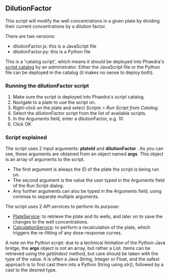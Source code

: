 ## DilutionFactor

This script will modify the well concentrations in a given plate by dividing their current concentrations by a dilution factor.

There are two versions:

* dilutionFactor.js: this is a JavaScript file
* dilutionFactor.py: this is a Python file

This is a 'catalog script', which means it should be deployed into Phaedra's [script catalog](https://www.phaedra.io/howtos/scripting) by an administrator.
Either the JavaScript file or the Python file can be deployed in the catalog (it makes no sense to deploy both).

### Running the dilutionFactor script

1. Make sure the script is deployed into Phaedra's script catalog.
2. Navigate to a plate to use the script on.
3. Right-click on the plate and select _Scripts > Run Script from Catalog_.
4. Select the _dilutionFactor_ script from the list of available scripts. 
5. In the Arguments field, enter a dilutionFactor, e.g. 10
6. Click OK

### Script explained 

The script uses 2 input arguments: **plateId**  and **dilutionFactor** . As you can see, these arguments are obtained from an object named **args**.
This object is an array of arguments to the script.

* The first argument is always the ID of the plate the script is being run on.
* The second argument is the value the user typed in the Arguments field of the Run Script dialog.
* Any further arguments can also be typed in the Arguments field, using commas to separate multiple arguments.

The script uses 2 API services to perform its purpose:

* [PlateService](https://www.phaedra.io/javadoc/eu/openanalytics/phaedra/model/plate/PlateService.html): to retrieve the plate and its wells, and later on to save the changes to the well concentrations.
* [CalculationService](https://www.phaedra.io/javadoc/eu/openanalytics/phaedra/calculation/CalculationService.html): to perform a recalculation of the plate, which triggers the re-fitting of any dose-response curves.

A note on the Python script: due to a technical limitation of the Python-Java bridge, the **args** object is not an array, but rather a List.
Items can be retrieved using the _get(index)_ method, but care should be taken with the type of the value. It is often a Java String, Integer or Float,
and the safest approach is to first cast them into a Python String using _str()_, followed by a cast to the desired type.
